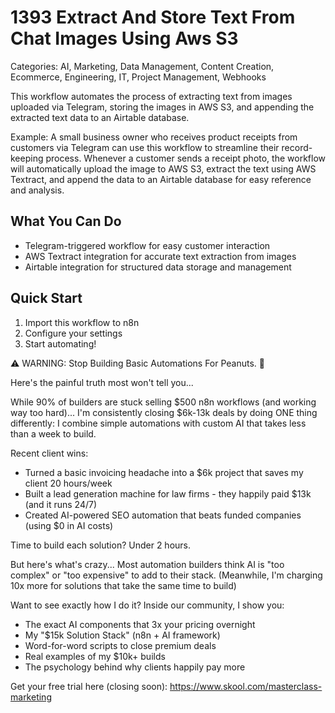 # 1393 Extract And Store Text From Chat Images Using Aws S3

Categories: AI, Marketing, Data Management, Content Creation, Ecommerce, Engineering, IT, Project Management, Webhooks

This workflow automates the process of extracting text from images uploaded via Telegram, storing the images in AWS S3, and appending the extracted text data to an Airtable database.

Example: A small business owner who receives product receipts from customers via Telegram can use this workflow to streamline their record-keeping process. Whenever a customer sends a receipt photo, the workflow will automatically upload the image to AWS S3, extract the text using AWS Textract, and append the data to an Airtable database for easy reference and analysis.

## What You Can Do
- Telegram-triggered workflow for easy customer interaction
- AWS Textract integration for accurate text extraction from images
- Airtable integration for structured data storage and management

## Quick Start
1. Import this workflow to n8n
2. Configure your settings
3. Start automating!

⚠️ WARNING: Stop Building Basic Automations For Peanuts. 🚫

Here's the painful truth most won't tell you...

While 90% of builders are stuck selling $500 n8n workflows (and working way too hard)...
I'm consistently closing $6k-13k deals by doing ONE thing differently:
I combine simple automations with custom AI that takes less than a week to build.

Recent client wins:
* Turned a basic invoicing headache into a $6k project that saves my client 20 hours/week
* Built a lead generation machine for law firms - they happily paid $13k (and it runs 24/7)
* Created AI-powered SEO automation that beats funded companies (using $0 in AI costs)

Time to build each solution? Under 2 hours.

But here's what's crazy...
Most automation builders think AI is "too complex" or "too expensive" to add to their stack.
(Meanwhile, I'm charging 10x more for solutions that take the same time to build)

Want to see exactly how I do it?
Inside our community, I show you:
* The exact AI components that 3x your pricing overnight
* My "$15k Solution Stack" (n8n + AI framework)
* Word-for-word scripts to close premium deals
* Real examples of my $10k+ builds
* The psychology behind why clients happily pay more

Get your free trial here (closing soon): https://www.skool.com/masterclass-marketing
